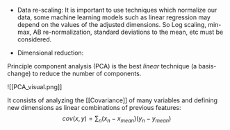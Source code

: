 - Data re-scaling:
It is important to use techniques which normalize our data, some machine learning models such as linear regression may depend on the values of the adjusted dimensions. So Log scaling, min-max, AB re-normalization, standard deviations to the mean, etc must be considered.


- Dimensional reduction:

Principle component analysis (PCA) is the best *linear* technique (a basis-change) to reduce the number of components. 

![[PCA_visual.png]]

It consists of analyzing the [[Covariance]] of many variables and defining new dimensions as linear combinations of previous features:
$$ cov(x,y)=\sum_{n}{( x_{n}-x_{mean}) \left( y_{n}-y_{mean} \right)}$$